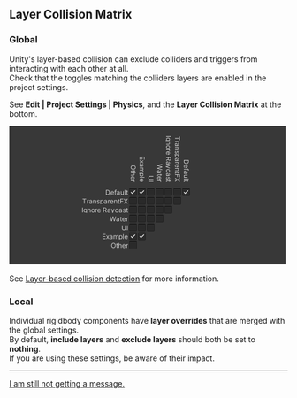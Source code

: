 ## Layer Collision Matrix

### Global
Unity's layer-based collision can exclude colliders and triggers from interacting with each other at all.  
Check that the toggles matching the colliders layers are enabled in the project settings.

See **Edit | Project Settings | Physics**, and the **Layer Collision Matrix** at the bottom.  

![Layer Collision Matrix](collision-layer-matrix.png)  

See [Layer-based collision detection](https://docs.unity3d.com/Manual/LayerBasedCollision.html) for more information.  

### Local
Individual rigidbody components have **layer overrides** that are merged with the global settings.  
By default, **include layers** and **exclude layers** should both be set to **nothing**.  
If you are using these settings, be aware of their impact.

---
[I am still not getting a message.](6%203D%20Transform.md)